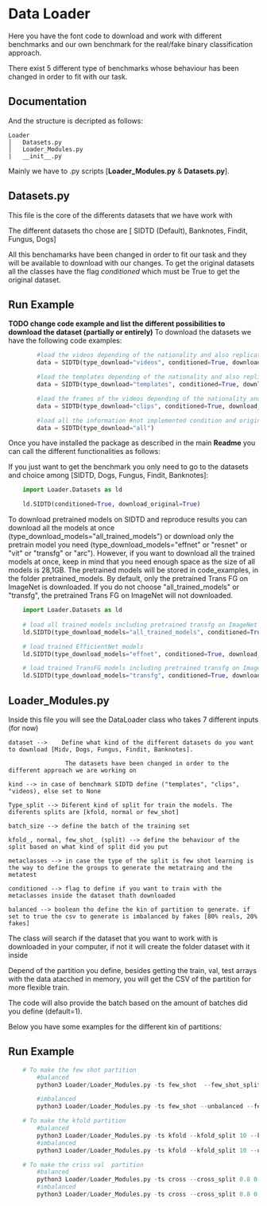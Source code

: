 
# Data Loader

Here you have the font code to download and work with different benchmarks and our own benchmark
for the real/fake binary classification approach.

There exist 5 different type of benchmarks whose behaviour has been changed in order to fit with our task.

## Documentation

And the structure is decripted as follows:
```
Loader
│   Datasets.py
│   Loader_Modules.py
|   __init__.py    
```


Mainly we have to .py scripts [__Loader_Modules.py__ & __Datasets.py__].


## __Datasets.py__

This file is the core of the differents datasets that we have work with

The different datasets tho chose are [ SIDTD (Default), Banknotes, Findit, Fungus, Dogs]

All this benchamarks have been changed in order to fit our task and they will be available to download with our changes. To get the original datasets all the classes have the flag *conditioned* which must be True to get the original dataset.

## Run Example 

**TODO change code example and list the different possibilities to download the dataset (partially or entirely)**
To download the datasets we have the following code examples:

```python
        #load the videos depending of the nationality and also replicate the structure of the original benchmark (about 50G)
        data = SIDTD(type_download="videos", conditioned=True, download_original=True)
```
```python
        #load the templates depending of the nationality and also replicate the structure of the original benchmark (about 1.2G)
        data = SIDTD(type_download="templates", conditioned=True, download_original=True)
```

```python
        #load the frames of the videos depending of the nationality and also replicate the structure of the original benchmark (about 12G)
        data = SIDTD(type_download="clips", conditioned=True, download_original=True)
```

```python
        #load all the information #not implemented condition and original download
        data = SIDTD(type_download="all")
```
Once you have installed the package as described in the main **Readme** you can call the different functionalities as follows:

If you just want to get the benchmark you only need to go to the datasets and choice among [SIDTD, Dogs, Fungus, Findit, Banknotes]:

```python
    import Loader.Datasets as ld

    ld.SIDTD(conditioned=True, download_original=True)
```

To download pretrained models on SIDTD and reproduce results you can download all the models at once (type_download_models="all_trained_models") or download only the pretrain model you need (type_download_models="effnet" or "resnet" or "vit" or "transfg" or "arc"). However, if you want to download all the trained models at once, keep in mind that you need enough space as the size of all models is 28,1GB. The pretrained models will be stored in code_examples, in the folder pretrained_models. By default, only the pretrained Trans FG on ImageNet is downloaded. If you do not choose "all_trained_models" or "transfg", the pretrained Trans FG on ImageNet will not downloaded.

```python
    import Loader.Datasets as ld
    
    # load all trained models including pretrained transfg on ImageNet
    ld.SIDTD(type_download_models="all_trained_models", conditioned=True, download_original=True)

    # load trained EfficientNet models
    ld.SIDTD(type_download_models="effnet", conditioned=True, download_original=True)

    # load trained TransFG models including pretrained transfg on ImageNet
    ld.SIDTD(type_download_models="transfg", conditioned=True, download_original=True)
```


## __Loader_Modules.py__

Inside this file you will see the DataLoader class who takes 7 different inputs (for now)

    dataset -->    Define what kind of the different datasets do you want to download [Midv, Dogs, Fungus, Findit, Banknotes].
    
                    The datasets have been changed in order to the different approach we are working on
    
    kind --> in case of benchmark SIDTD define ("templates", "clips", "videos), else set to None
    
    Type_split --> Diferent kind of split for train the models. The diferents splits are [kfold, normal or few_shot]

    batch_size --> define the batch of the training set

    kfold_, normal, few_shot_ (split) --> define the behaviour of the split based on what kind of split did you put

    metaclasses --> in case the type of the split is few shot learning is the way to define the groups to generate the metatraing and the metatest

    conditioned --> flag to define if you want to train with the metaclasses inside the dataset thath downloaded 

    balanced --> boolean tho define the kin of partition to generate. if set to true the csv to generate is imbalanced by fakes [80% reals, 20% fakes]


The class will search if the dataset that you want to work with is downloaded in your computer, if not it will create the folder dataset with it inside


Depend of the partition you define, besides getting the train, val, test arrays with the data atacched in memory, you will get the CSV of the partition for more flexible train.

The code will also provide the batch based on the amount of batches did you define (default=1).

Below you have some examples for the different kin of partitions:

## Run Example

```python   
    # To make the few shot partition
        #balanced
        python3 Loader/Loader_Modules.py -ts few_shot  --few_shot_split random 0.6 0.4 --kind templates

        #imbalanced
        python3 Loader/Loader_Modules.py -ts few_shot --unbalanced --few_shot_split random 0.6 0.4 --kind templates
```


```python   
    # To make the kfold partition
        #balanced
        python3 Loader/Loader_Modules.py -ts kfold --kfold_split 10 --kind templates
        #imbalanced
        python3 Loader/Loader_Modules.py -ts kfold --kfold_split 10 --unbalanced --kind templates
```


```python   
    # To make the criss val  partition
        #balanced
        python3 Loader/Loader_Modules.py -ts cross --cross_split 0.8 0.1 0.1--kin templates
        #imbalanced
        python3 Loader/Loader_Modules.py -ts cross --cross_split 0.8 0.1 0.1 --unbalanced --kind templates
```




